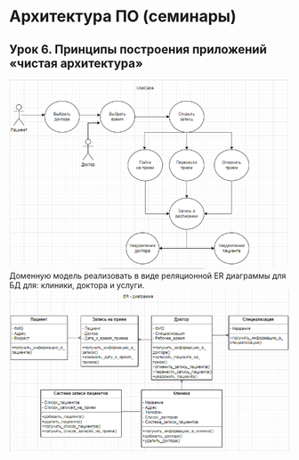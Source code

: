 # Архитектура ПО (семинары)

## Урок 6. Принципы построения приложений «чистая архитектура»

![скриншот](image_1.PNG)
Доменную модель реализовать в виде реляционной ER диаграммы для БД для: клиники, доктора и услуги.
![скриншот](image_2.PNG)
